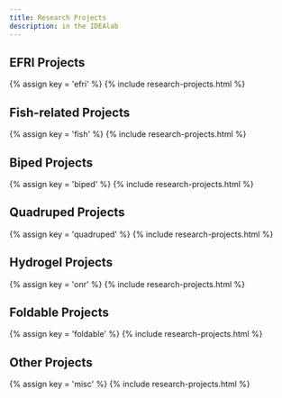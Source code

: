 ```yaml
---
title: Research Projects
description: in the IDEAlab
---
```


## EFRI Projects
{% assign key = 'efri' %}
{% include research-projects.html %}

## Fish-related Projects
{% assign key = 'fish' %}
{% include research-projects.html %}

## Biped Projects
{% assign key = 'biped' %}
{% include research-projects.html %}

## Quadruped Projects
{% assign key = 'quadruped' %}
{% include research-projects.html %}

## Hydrogel Projects
{% assign key = 'onr' %}
{% include research-projects.html %}

## Foldable Projects
{% assign key = 'foldable' %}
{% include research-projects.html %}

## Other Projects
{% assign key = 'misc' %}
{% include research-projects.html %}
